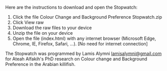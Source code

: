 Here are the instructions to download and open the Stopwatch:


1. Click the file Colour Change and Background Preference Stopwatch.zip
2. Click View raw
3. Download the raw files to your device
4. Unzip the file on your device
5. Open the file (index.html) with any internet browser (Microsoft Edge, Chrome, IE, Firefox, Safari, ...). [No need for internet connection]


The Stopwatch was programmed by Lamis Alymni <lamisalymni@gmail.com> for Ateah Alfakih's PhD research on Colour change and Background Preference in the Arabian killifish.
